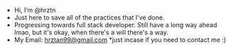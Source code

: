 - Hi, I’m @hrztn
- Just here to save all of the practices that I've done. 
- Progressing towards full stack developer. Still have a long way ahead lmao, but it's okay, when there's a will there's a way.
- My Email: hrztan99@gmail.com *just incase if you need to contact me :)


